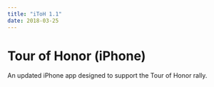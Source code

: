 ```yaml
---
title: "iToH 1.1"
date: 2018-03-25
---
```


# Tour of Honor (iPhone)

An updated iPhone app designed to support the Tour of Honor rally.
